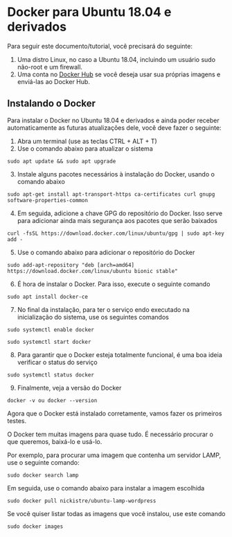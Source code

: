 # Docker para Ubuntu 18.04 e derivados

Para seguir este documento/tutorial, você precisará do seguinte: 

1. Uma distro Linux, no caso a Ubuntu 18.04, incluindo um usuário sudo não-root e um firewall.
2. Uma conta no [Docker Hub](https://hub.docker.com/) se você deseja usar sua próprias imagens e enviá-las ao Docker Hub.

## Instalando o Docker 

Para instalar o Docker no Ubuntu 18.04 e derivados e ainda poder receber automaticamente as futuras atualizações dele, você deve fazer o seguinte:

1. Abra um terminal (use as teclas CTRL + ALT + T)
2. Use o comando abaixo para atualizar o sistema

```
sudo apt update && sudo apt upgrade
```

3. Instale alguns pacotes necessários à instalação do Docker, usando o comando abaixo

```
sudo apt-get install apt-transport-https ca-certificates curl gnupg software-properties-common
```

4. Em seguida, adicione a chave GPG do repositório do Docker. Isso serve para adicionar ainda mais segurança aos pacotes que serão baixados

```
curl -fsSL https://download.docker.com/linux/ubuntu/gpg | sudo apt-key add -
```

5. Use o comando abaixo para adicionar o repositório do Docker

```
sudo add-apt-repository "deb [arch=amd64] https://download.docker.com/linux/ubuntu bionic stable"
```

6. É hora de instalar o Docker. Para isso, execute o seguinte comando

```
sudo apt install docker-ce
```

7. No final da instalação, para ter o serviço endo executado na inicialização do sistema, use os seguintes comandos

```
sudo systemctl enable docker

sudo systemctl start docker
```

8. Para garantir que o Docker esteja totalmente funcional, é uma boa ideia verificar o status do serviço

```
sudo systemctl status docker
```

9. Finalmente, veja a versão do Docker

```
docker -v ou docker --version
```

Agora que o Docker está instalado corretamente, vamos fazer os primeiros testes.

O Docker tem muitas imagens para quase tudo. É necessário procurar o que queremos, baixá-lo e usá-lo.

Por exemplo, para procurar uma imagem que contenha um servidor LAMP, use o seguinte comando:

```
sudo docker search lamp
```

Em seguida, use o comando abaixo para instalar a imagem escolhida

```
sudo docker pull nickistre/ubuntu-lamp-wordpress
```

Se você quiser listar todas as imagens que você instalou, use este comando

```
sudo docker images
```

































































































































































